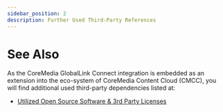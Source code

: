 ```yaml
---
sidebar_position: 2
description: Further Used Third-Party References
---
```


# See Also

As the CoreMedia GlobalLink Connect integration is embedded as an extension
into the eco-system of CoreMedia Content Cloud (CMCC), you will find additional
used third-party dependencies listed at:

* [Utilized Open Source Software & 3rd Party Licenses](https://documentation.coremedia.com/cmcc-12/artifacts/2412.0/webhelp/used-opensource-en/index.html "Utilized Open Source Software & 3rd Party Licenses")
